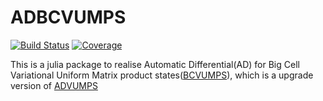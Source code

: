 # ADBCVUMPS

[![Build Status](https://travis-ci.com/XingyuZhang2018/ADBCVUMPS.jl.svg?branch=dev)](https://travis-ci.com/XingyuZhang2018/ADBCVUMPS.jl)
[![Coverage](https://codecov.io/gh/XingyuZhang2018/ADBCVUMPS.jl/branch/dev/graph/badge.svg)](https://codecov.io/gh/XingyuZhang2018/ADBCVUMPS.jl)

This is a julia package to realise Automatic Differential(AD) for Big Cell Variational Uniform Matrix product states([BCVUMPS](https://github.com/XingyuZhang2018/BCVUMPS.jl)), which is a upgrade version of [ADVUMPS](https://github.com/XingyuZhang2018/ADVUMPS.jl)